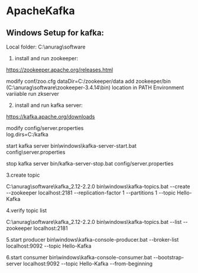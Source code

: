 # ApacheKafka

Windows Setup for kafka:
--------------------------
Local folder:
C:\anurag\software


1. install and run  zookeeper:

https://zookeeper.apache.org/releases.html

modify conf/zoo.cfg
dataDir=C:/zookeeper/data
add zookeeper/bin (C:\anurag\software\zookeeper-3.4.14\bin) location in PATH Environment variiable
run zkserver


2. install and run  kafka server:

https://kafka.apache.org/downloads

modify  config/server.properties  
log.dirs=C:/kafka

start kafka server
bin\windows\kafka-server-start.bat config\server.properties

stop kafka server
bin/kafka-server-stop.bat config/server.properties


3.create topic

C:\anurag\software\kafka_2.12-2.2.0
bin\windows\kafka-topics.bat --create --zookeeper localhost:2181 --replication-factor 1   --partitions 1 --topic Hello-Kafka


4.verify topic list

C:\anurag\software\kafka_2.12-2.2.0
bin\windows\kafka-topics.bat --list --zookeeper localhost:2181


5.start producer
bin\windows\kafka-console-producer.bat --broker-list localhost:9092 --topic Hello-Kafka

6.start consumer
bin\windows\kafka-console-consumer.bat --bootstrap-server localhost:9092 --topic Hello-Kafka --from-beginning

